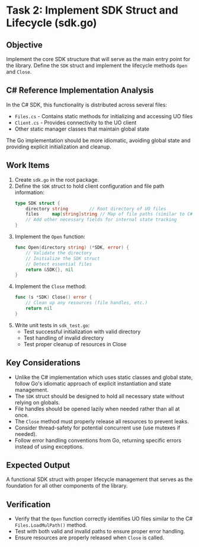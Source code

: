 # Task 2: Implement SDK Struct and Lifecycle (sdk.go)

## Objective
Implement the core SDK structure that will serve as the main entry point for the library. Define the `SDK` struct and implement the lifecycle methods `Open` and `Close`.

## C# Reference Implementation Analysis
In the C# SDK, this functionality is distributed across several files:
- `Files.cs` - Contains static methods for initializing and accessing UO files
- `Client.cs` - Provides connectivity to the UO client
- Other static manager classes that maintain global state

The Go implementation should be more idiomatic, avoiding global state and providing explicit initialization and cleanup.

## Work Items
1. Create `sdk.go` in the root package.
2. Define the `SDK` struct to hold client configuration and file path information:
   ```go
   type SDK struct {
       directory string        // Root directory of UO files
       files     map[string]string // Map of file paths (similar to C# MulPath)
       // Add other necessary fields for internal state tracking
   }
   ```
3. Implement the `Open` function:
   ```go
   func Open(directory string) (*SDK, error) {
       // Validate the directory
       // Initialize the SDK struct
       // Detect essential files
       return &SDK{}, nil
   }
   ```
4. Implement the `Close` method:
   ```go
   func (s *SDK) Close() error {
       // Clean up any resources (file handles, etc.)
       return nil
   }
   ```
5. Write unit tests in `sdk_test.go`:
   - Test successful initialization with valid directory
   - Test handling of invalid directory
   - Test proper cleanup of resources in Close

## Key Considerations
- Unlike the C# implementation which uses static classes and global state, follow Go's idiomatic approach of explicit instantiation and state management.
- The `SDK` struct should be designed to hold all necessary state without relying on globals.
- File handles should be opened lazily when needed rather than all at once.
- The `Close` method must properly release all resources to prevent leaks.
- Consider thread-safety for potential concurrent use (use mutexes if needed).
- Follow error handling conventions from Go, returning specific errors instead of using exceptions.

## Expected Output
A functional SDK struct with proper lifecycle management that serves as the foundation for all other components of the library.

## Verification
- Verify that the `Open` function correctly identifies UO files similar to the C# `Files.LoadMulPath()` method.
- Test with both valid and invalid paths to ensure proper error handling.
- Ensure resources are properly released when `Close` is called.